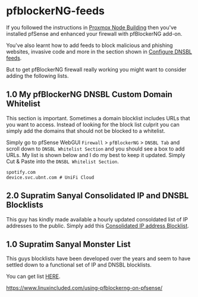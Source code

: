 # pfblockerNG-feeds
If you followed the instructions in [Proxmox Node Building](https://github.com/ahuacate/proxmox-node#proxmox-node-building) then you've installed pfSense and enhanced your firewall with pfBlockerNG add-on.

You've also learnt how to add feeds to block malicious and phishing websites, invasive code and more in the section shown in [Configure DNSBL feeds](https://github.com/ahuacate/proxmox-node/blob/master/README.md#84-configure-dnsbl-feeds).

But to get pfBlockerNG firewall really working you might want to consider adding the following lists.

## 1.0 My pfBlockerNG DNSBL Custom Domain Whitelist
This section is important. Sometimes a domain blocklist includes URLs that you want to access. Instead of looking for the block list culprit you can simply add the domains that should not be blocked to a whitelist. 

Simply go to pfSense WebGUI `Firewall` > `pfBlockerNG` > `DNSBL Tab`  and scroll down to `DNSBL Whitelist Section` and you should see a box to add URLs. My list is shown below and I do my best to keep it updated. Simply Cut & Paste into the `DNSBL Whitelist Section`.

```
spotify.com
device.svc.ubnt.com # UniFi Cloud
```

## 2.0 Supratim Sanyal Consolidated IP and DNSBL Blocklists
This guy has kindly made available a hourly updated consoldated list of IP addresses to the public. Simply add this [Consolidated IP address Blocklist](http://sanyalnet-cloud-vps.freeddns.org/blocklist.txt).

## 1.0 Supratim Sanyal Monster List
This guys blocklists have been developed over the years and seem to have settled down to a functional set of IP and DNSBL blocklists. 

You can get list [HERE](https://supratim-sanyal.blogspot.com/2017/04/pfsense-pfblockerng-ultimate-list-of-ip.html).

https://www.linuxincluded.com/using-pfblockerng-on-pfsense/
